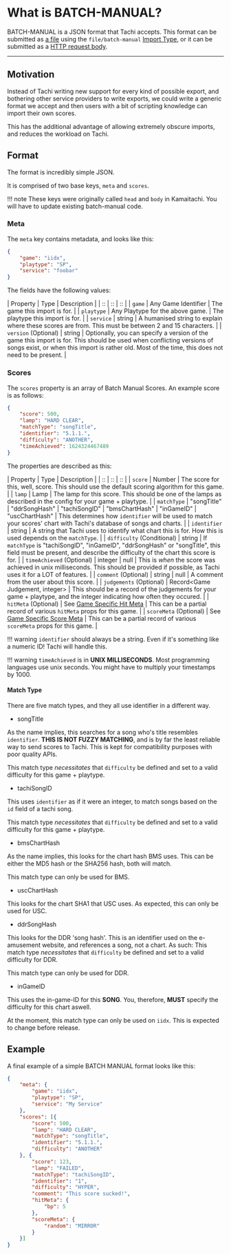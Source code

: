 # What is BATCH-MANUAL?

BATCH-MANUAL is a JSON format that Tachi accepts.
This format can be submitted as [a file](../../api/routes/import.md#import-scores-from-a-file)
using the `file/batch-manual` [Import Type](../import/import-types.md), or it can be submitted as a
[HTTP request body](todo).

*****

## Motivation

Instead of Tachi writing new support for every kind of
possible export, and bothering other service providers
to write exports, we could write a generic format we accept
and then users with a bit of scripting knowledge can import
their own scores.

This has the additional advantage of allowing extremely
obscure imports, and reduces the workload on Tachi.

## Format

The format is incredibly simple JSON.

It is comprised of two base keys, `meta` and `scores`.

!!! note
	These keys were originally called `head` and `body` in Kamaitachi. You will have to update
	existing batch-manual code.

### Meta

The `meta` key contains metadata, and looks like this:

```json
{
	"game": "iidx",
	"playtype": "SP",
	"service": "foobar"
}
```

The fields have the following values:

| Property | Type | Description |
| :: | :: | :: |
| `game` | Any Game Identifier | The game this import is for. |
| `playtype` | Any Playtype for the above game. | The playtype this import is for. |
| `service` | string | A humanised string to explain where these scores are from. This must be between 2 and 15 characters. |
| `version` (Optional) | string | Optionally, you can specify a version of the game this import is for. This should be used when conflicting versions of songs exist, or when this import is rather old. Most of the time, this does not need to be present. |

### Scores

The `scores` property is an array of Batch Manual Scores. An example
score is as follows:

```json
{
	"score": 500,
	"lamp": "HARD CLEAR",
	"matchType": "songTitle",
	"identifier": "5.1.1.",
	"difficulty": "ANOTHER",
	"timeAchieved": 1624324467489
}
```

The properties are described as this:

| Property | Type | Description |
| :: | :: | :: |
| `score` | Number | The score for this, well, score. This should use the default scoring algorithm for this game. |
| `lamp` | Lamp | The lamp for this score. This should be one of the lamps as described in the config for your game + playtype. |
| `matchType` | "songTitle" \| "ddrSongHash" \| "tachiSongID" \| "bmsChartHash" \| "inGameID" \| "uscChartHash" | This determines how `identifier` will be used to match your scores' chart with Tachi's database of songs and charts. |
| `identifier` | string | A string that Tachi uses to identify what chart this is for. How this is used depends on the `matchType`. |
| `difficulty` (Conditional) | string | If `matchType` is "tachiSongID", "inGameID", "ddrSongHash" or "songTitle", this field must be present, and describe the difficulty of the chart this score is for. |
| `timeAchieved` (Optional) | integer \| null | This is *when* the score was achieved in unix milliseconds. This should be provided if possible, as Tachi uses it for a LOT of features. |
| `comment` (Optional) | string \| null | A comment from the user about this score. |
| `judgements` (Optional) | Record&lt;Game Judgement, integer&gt; | This should be a record of the judgements for your game + playtype, and the integer indicating how often they occured. |
| `hitMeta` (Optional) | See [Game Specific Hit Meta](../documents/score.md#game-specific) | This can be a partial record of various `hitMeta` props for this game. |
| `scoreMeta` (Optional) | See [Game Specific Score Meta](../documents/score.md#game-specific) | This can be a partial record of various `scoreMeta` props for this game. |

!!! warning
	`identifier` should always be a string. Even if it's something like a numeric ID! Tachi will handle this.

!!! warning
	`timeAchieved` is in **UNIX MILLISECONDS**. Most programming languages use unix seconds. You might have to
	multiply your timestamps by 1000.

#### Match Type

There are five match types, and they all use identifier
in a different way.

- songTitle

As the name implies, this searches for a song who's title
resembles `identifier`. **THIS IS NOT FUZZY MATCHING**,
and is by far the least reliable way to send scores to
Tachi. This is kept for compatibility purposes with poor quality APIs.

This match type *necessitates* that `difficulty` be defined
and set to a valid difficulty for this game + playtype.

- tachiSongID

This uses `identifier` as if it were an integer, to match
songs based on the `id` field of a tachi song.

This match type *necessitates* that `difficulty` be defined
and set to a valid difficulty for this game + playtype.

- bmsChartHash

As the name implies, this looks for the chart hash BMS
uses. This can be either the MD5 hash or the SHA256 hash,
both will match.

This match type can only be used for BMS.

- uscChartHash

This looks for the chart SHA1 that USC uses. As expected, this
can only be used for USC.

- ddrSongHash

This looks for the DDR 'song hash'. This is an identifier
used on the e-amusement website, and references a song,
not a chart. As such:
This match type *necessitates* that `difficulty` be defined
and set to a valid difficulty for DDR.

This match type can only be used for DDR.

- inGameID

This uses the in-game-ID for this **SONG**. You, therefore,
**MUST** specify the difficulty for this chart aswell.

At the moment, this match type can only be used on `iidx`.
This is expected to change before release.

## Example

A final example of a simple BATCH MANUAL format
looks like this:

```json
{
	"meta": {
		"game": "iidx",
		"playtype": "SP",
		"service": "My Service"
	},
	"scores": [{
		"score": 500,
		"lamp": "HARD CLEAR",
		"matchType": "songTitle",
		"identifier": "5.1.1.",
		"difficulty": "ANOTHER"
	}, {
		"score": 123,
		"lamp": "FAILED",
		"matchType": "tachiSongID",
		"identifier": "1",
		"difficulty": "HYPER",
		"comment": "This score sucked!",
		"hitMeta": {
			"bp": 5
		},
		"scoreMeta": {
			"random": "MIRROR"
		}
	}]
}
```